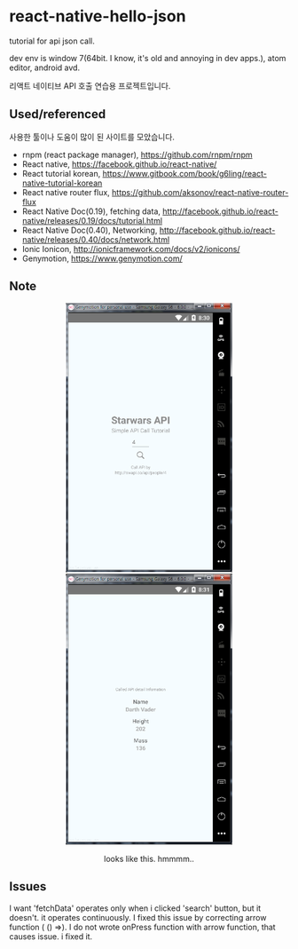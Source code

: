 # react-native-hello-json
tutorial for api json call.

dev env is window 7(64bit. I know, it's old and annoying in dev apps.), atom editor, android avd.

리액트 네이티브 API 호출 연습용 프로젝트입니다.


## Used/referenced
사용한 툴이나 도움이 많이 된 사이트를 모았습니다.

+ rnpm (react package manager), https://github.com/rnpm/rnpm
+ React native, https://facebook.github.io/react-native/
+ React tutorial korean, https://www.gitbook.com/book/g6ling/react-native-tutorial-korean
+ React native router flux, https://github.com/aksonov/react-native-router-flux
+ React Native Doc(0.19), fetching data, http://facebook.github.io/react-native/releases/0.19/docs/tutorial.html
+ React Native Doc(0.40), Networking, http://facebook.github.io/react-native/releases/0.40/docs/network.html
+ Ionic Ionicon, http://ionicframework.com/docs/v2/ionicons/
+ Genymotion, https://www.genymotion.com/

## Note
<p align="center">
    <img src ="https://github.com/Lenir/react-native-hello-json/blob/master/starwarsAPI.png" width="300"/>
    <img src ="https://github.com/Lenir/react-native-hello-json/blob/master/starwarsAPI2.png" width="300"/>


</p>
<p align="center">
looks like this. hmmmm..
</p>




## Issues
I want 'fetchData' operates only when i clicked 'search' button, but it doesn't. it operates continuously. I fixed this issue by correcting arrow function ( () =>). I do not wrote onPress function with arrow function, that causes issue. i fixed it.
